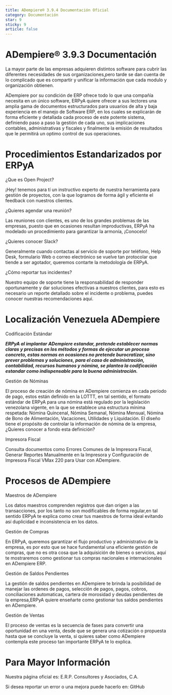 ```yaml
---
title: ADempiere® 3.9.4 Documentación Oficial
category: Documentación
star: 9
sticky: 9
article: false
---
```


# ADempiere® 3.9.3 Documentación

La mayor parte de las empresas adquieren distintos software para cubrir las diferentes necesidades de sus organizaciones,pero tarde se dan cuenta de lo complicado que es compartir y unificar la información que cada modulo y organización obtienen.

ADempiere por su condición de ERP ofrece todo lo que una compañía necesita en un único software, ERPyA quiere ofrecer a sus lectores una amplia gama de documentos estructurados para usuarios de alta y baja experiencia en el manejo de Software ERP, en los cuales se explicarán de forma eficiente y detallada cada proceso de este potente sistema, definiendo paso a paso la gestión de cada uno, sus implicaciones contables, administrativas y fiscales y finalmente la emisión de resultados que le permitirá un optimo control de sus operaciones.


# Procedimientos Estandarizados por ERPyA

¿Que es Open Project?

¡Hey! tenemos para tí un instructivo experto de nuestra herramienta para gestión de proyectos, con la que logramos de forma ágil y eficiente el feedback con nuestros clientes.

¿Quieres agendar una reunión?

Las reuniones con clientes, es uno de los grandes problemas de las empresas, puesto que en ocasiones resultan improductivas, ERPyA ha modelado un procedimiento para garantizar la armonía, ¡Conocelo!

¿Quieres conocer Slack?

Generalmente cuando contactas al servicio de soporte por teléfono, Help Desk, formulario Web o correo electrónico se vuelve tan protocolar que tiende a ser agotador, queremos contarte la metodología de ERPyA.

¿Cómo reportar tus incidentes?

Nuestro equipo de soporte tiene la responsabilidad de responder oportunamente y dar soluciones efectivas a nuestros clientes, para esto es necesario un reporte detallado sobre el incidente o problema, puedes conocer nuestras recomendaciones aquí.


# Localización Venezuela ADempiere

Codificación Estándar

***ERPyA al implantar ADempiere estandar, pretende establecer normas claras y precisas en los métodos y formas de ejecutar un proceso concreto, estas normas en ocasiones no pretende burocratizar, sino prever problemas y soluciones, para el caso de administración, contabilidad, recursos humanos y nómina, se plantea la codificación estandar como indispensable para la buena administración.***

Gestión de Nóminas

El proceso de creación de nómina en ADempiere comienza en cada período de pago, estos están definido en la LOTTT, en tal sentido, el formato estándar de ERPyA para una nómina está regulado por la legislación venezolana vigente, en la que se establece una estructura mínima respetada: Nómina Quincenal, Nómina Semanal, Nómina Mensual, Nómina de Bono de Alimentación, Vacaciones, Utilidades y Liquidación. El diseño tiene el propósito de controlar la información de nómina de la empresa, ¿Quieres conocer a fondo esta definición?

Impresora Fiscal

Consulta documentos como Errores Comunes
de la Impresora Fiscal, Generar Reportes Manualmente en la Impresora y Configuración
de Impresora Fiscal VMax 220 para Usar con ADempiere.

# Procesos de ADempiere


Maestros de ADempiere

Los datos maestros comprenden registros que dan origen a las transacciones, por los tanto no son modificables de forma regular,en tal sentido ERPyA te explica como crear tus maestros de forma ideal evitando así duplicidad e inconsistencia en los datos.

Gestión de Compras

En ERPyA, queremos garantizar el flujo productivo y administrativo de la empresa, es por esto que se hace fundamental una eficiente gestión de compras, que no es otra cosa que la adquisición de bienes o servicios, aquí te mostraremos como gestionar tus compras nacionales e internacionales en ADempiere ERP.

Gestión de Saldos Pendientes

La gestión de saldos pendientes en ADempiere te brinda la posibilidad de manejar las ordenes de pagos, selección de pagos, pagos, cobros, conciliaciones automaticas, cartera de morosidad y deudas pendientes de la empresa,ERPyA quiere enseñarte como gestionar tus saldos pendientes en ADempiere.

Gestión de Ventas

El proceso de ventas es la secuencia de fases para convertir una oportunidad en una venta, desde que se genera una cotización o propuesta hasta que se concluye la venta, si quieres saber como ADempiere contempla este proceso tan importante ERPyA te lo explica.

# Para Mayor Información

Nuestra página oficial es: E.R.P. Consultores y Asociados, C.A.

Si desea reportar un error o una mejora puede hacerlo en: GitHub